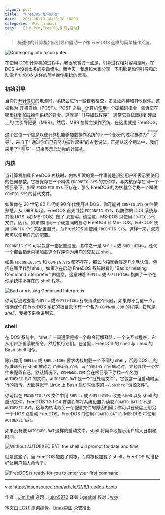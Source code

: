 ```yaml
---
layout: post
title:	"FreeDOS 如何启动"
date:	2021-06-20 14:08:18 +0800 
categories:	技术 linuxcn 
tags:	[linuxcn,FreeDOS,引导,启动]
---
```




> 
> 概述你的计算机如何引导和启动一个像 FreeDOS 这样的简单操作系统。
> 
> 
> 


![](/Asserts/Images//attachment/album/202106/20/140809fpkrcnow8npnow8p.jpg "Code going into a computer.")


在使用 DOS 计算机的过程中，我很欣赏的一点是，引导过程相对容易理解。在 DOS 中没有太多的变动组件。而今天，我想和大家分享一下电脑是如何引导和启动像 FreeDOS 这样的简单操作系统的概况。


### 初始引导


当你打开计算机的电源时，系统会进行一些自我检查，如验证内存和其他组件。这被称为<ruby> 开机自检 <rt>  Power On Self Test </rt></ruby>（POST）。POST 之后，计算机使用一个硬编码指令，告诉它在哪里找到加载操作系统的指令。这就是“<ruby> 引导加载程序 <rt>  boot loader </rt></ruby>”，通常它将试图找到硬盘上的<ruby> 主引导记录 <rt>  Master Boot Record </rt></ruby>（MBR）。然后，MBR 加载主操作系统，在这里就是 FreeDOS。


这个定位一个信息以便计算机能够加载操作系统的下一个部分的过程被称为“<ruby> 引导 <rt>  bootstrapping </rt></ruby>”，来自于“<ruby> 通过你自己的努力振作起来 <rt>  picking yourself up by your bootstraps </rt></ruby>”的古老说法。正是从这个用法中，我们采用了“<ruby> 引导 <rt>  boot </rt></ruby>”一词来表示启动你的计算机。


### 内核


当计算机加载 FreeDOS 内核时，内核所做的第一件事就是识别用户所表示要使用的任何参数。它被保存在一个叫做 `FDCONFIG.SYS` 的文件中，与内核保存在同一个根目录下。如果 `FDCONFIG.SYS` 不存在，那么 FreeDOS 的内核就会寻找一个叫做 `CONFIG.SYS` 的替代文件。


如果你在 20 世纪 80 年代或 90 年代使用过 DOS，你可能对 `CONFIG.SYS` 文件很熟悉。从 1999 年起，FreeDOS 首先寻找 `FDCONFIG.SYS`，以防你的 DOS 系统与其他 DOS（如 MS-DOS）做了 *双启动*。请注意，MS-DOS 只使用 `CONFIG.SYS` 文件。因此，如果你用同一个硬盘同时启动 FreeDOS 和 MS-DOS，MS-DOS 使用 `CONFIG.SYS` 来配置自己，而 FreeDOS 则使用 `FDCONFIG.SYS`。这样一来，双方都可以使用自己的配置。


`FDCONFIG.SYS` 可以包含一些配置设置，其中之一是 `SHELL=` 或 `SHELLHIGH=`。任何一个都会指示内核加载这个程序作为用户的交互式 shell。


如果 `FDCONFIG.SYS` 和 `CONFIG.SYS` 都不存在，那么内核就会假定几个默认值，包括在哪里找到 shell。如果你在启动 FreeDOS 系统时看到 “Bad or missing Command Interpreter” 的信息，这意味着 `SHELL=` 或 `SHELLHIGH=` 指向了一个在你系统中不存在的 shell 程序。


![Bad or missing Command Interpreter](/Asserts/Images//attachment/album/202106/20/140821ivavbphy3r3wy7n4.png "Bad or missing Command Interpreter")


你可以通过查看 `SHELL=` 或 `SHELLHIGH=` 行来调试这个问题。如果做不到这一点，请确保你在 FreeDOS 系统的根目录下有一个名为 `COMMAND.COM` 的程序。它就是 *shell*，我接下来会讲到它。


### shell


在 DOS 系统中，“shell” 一词通常是指一个命令行解释器：一个交互式程序，它从用户那里读取指令，然后执行它们。在这里，FreeDOS 的 shell 与 Linux 的 Bash shell 相似。


除非你用 `SHELL=` 或 `SHELLHIGH=` 要求内核加载一个不同的 shell，否则 DOS 上的标准命令行 shell 被称为 `COMMAND.COM`。当 `COMMAND.COM` 启动时，它也寻找一个文件来配置自己。默认情况下，`COMMAND.COM` 会在根目录下寻找一个名为 `AUTOEXEC.BAT` 的文件。`AUTOEXEC.BAT` 是一个“批处理文件”，它包含一组启动时运行的指令，大致类似于 Linux 上 Bash 启动时读取的 `~/.bashrc` “资源文件”。


你可以在 `FDCONFIG.SYS` 文件中用 `SHELL=` 或 `SHELLHIGH=` 改变 shell 以及 shell 的启动文件。FreeDOS 1.3 RC4 安装程序将系统设置为读取 `FDAUTO.BAT` 而不是 `AUTOEXEC.BAT`。这与内核读取另一个配置文件的原因相同；你可以在硬盘上用另一个 DOS 双启动 FreeDOS。FreeDOS 将使用 `FDAUTO.BAT` 而 MS-DOS 将使用 `AUTOEXEC.BAT`。


如果没有像 `AUTOEXEC.BAT` 这样的启动文件，shell 将简单地提示用户输入日期和时间。


![Without AUTOEXEC.BAT, the shell will prompt for date and time](/Asserts/Images//attachment/album/202106/20/140821vgv8ooo77k5mbio3.png "Without AUTOEXEC.BAT, the shell will prompt for date and time")


就是这些了。当 FreeDOS 加载了内核，而内核也加载了 shell，FreeDOS 就准备好让用户输入命令了。


![FreeDOS is ready for you to enter your first command](/Asserts/Images//attachment/album/202106/20/140821s6bvhy3ykzyskhbv.png "FreeDOS is ready for you to enter your first command")




---


via: <https://opensource.com/article/21/6/freedos-boots>


作者：[Jim Hall](https://opensource.com/users/jim-hall) 选题：[lujun9972](https://github.com/lujun9972) 译者：[geekpi](https://github.com/geekpi) 校对：[wxy](https://github.com/wxy)


本文由 [LCTT](https://github.com/LCTT/TranslateProject) 原创编译，[Linux中国](https://linux.cn/) 荣誉推出
